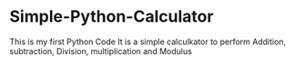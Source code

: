 # Simple-Python-Calculator
This is my first Python Code 
It is a simple calculkator to perform Addition, subtraction, Division, multiplication and Modulus
